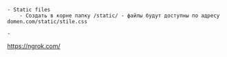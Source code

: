 	- Static files
		- Создать в корне папку /static/ - файлы будут доступны по адресу domen.com/static/stile.css

	- 


https://ngrok.com/